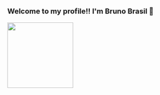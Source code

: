 ### Welcome to my profile!! I'm Bruno Brasil 👋
<div>
  <a href="https://github.com/brunobrsl">
  <img height="150em" src="https://github-readme-stats.vercel.app/api/top-langs/?username=brunobrsl&layout=compact&langs_count=7&theme=radical"/>
</div>
